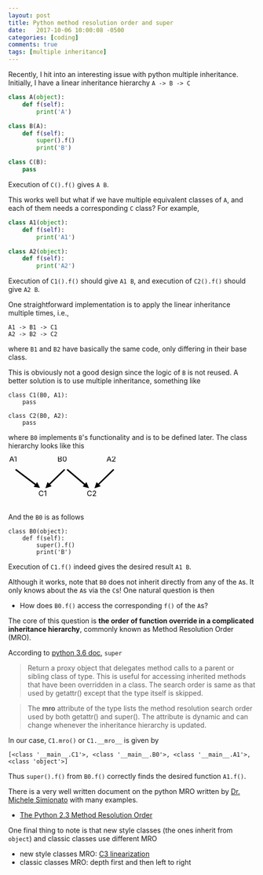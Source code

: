```yaml
---
layout: post
title: Python method resolution order and super
date:   2017-10-06 10:00:08 -0500
categories: [coding]
comments: true
tags: [multiple inheritance]
---
```


Recently, I hit into an interesting issue with python multiple inheritance.
Initially, I have a linear inheritance hierarchy `A -> B -> C`


```python
class A(object):
    def f(self):
        print('A')

class B(A):
    def f(self):
        super().f()
        print('B')

class C(B):
    pass
```

Execution of `C().f()` gives `A B`.

This works well but what if we have multiple equivalent classes of `A`,
and each of them needs a corresponding `C` class?
For example,

```python
class A1(object):
    def f(self):
        print('A1')

class A2(object):
    def f(self):
        print('A2')
```
Execution of `C1().f()` should give `A1 B`, and execution of `C2().f()` should give `A2 B`.

One straightforward implementation is to apply the linear inheritance multiple times, i.e.,

```
A1 -> B1 -> C1
A2 -> B2 -> C2
```
where `B1` and `B2` have basically the same code, only differing in their base class.

This is obviously not a good design since the logic of `B` is not reused.
A better solution is to use multiple inheritance, something like

```
class C1(B0, A1):
    pass
    
class C2(B0, A2):
    pass
```
where `B0` implements `B`'s functionality and is to be defined later.
The class hierarchy looks like this

<svg width='230' height='100'>
  <defs>
      <marker id="arrow" viewBox="0 -5 10 10" markerWidth="4" markerHeight="4" refx="5" refy="0" orient="auto" markerUnits="strokeWidth">
      <path d="M0,-5 L10,0 L0,5" />
      </marker>
  </defs>
    <text x='10' y='10' text-anchor='middle' font-size='15'> A1 </text>
    <line x1="15" y1="26" x2="60" y2="60" stroke="#000" stroke-width="3" marker-end="url(#arrow)" />
    <text x='110' y='10' text-anchor='middle' font-size='15'> B0 </text>
    <line x1="115" y1="26" x2="80" y2="60" stroke="#000" stroke-width="3" marker-end="url(#arrow)" />
    <line x1="120" y1="26" x2="160" y2="60" stroke="#000" stroke-width="3" marker-end="url(#arrow)" />
    <text x='210' y='10' text-anchor='middle' font-size='15'> A2 </text>
    <line x1="215" y1="26" x2="180" y2="60" stroke="#000" stroke-width="3" marker-end="url(#arrow)" />]
    <text x='70' y='80' text-anchor='middle' font-size='15'> C1 </text>
    <text x='170' y='80' text-anchor='middle' font-size='15'> C2 </text>
</svg>

And the `B0` is as follows
```
class B0(object):
    def f(self):
        super().f()
        print('B')
```
Execution of `C1.f()` indeed gives the desired result `A1 B`.

Although it works, note that `B0` does not inherit directly from any of the `A`s.
It only knows about the `A`s via the `C`s!
One natural question is then

* How does `B0.f()` access the corresponding `f()` of the `A`s?

The core of this question is **the order of function override in a complicated inheritance hierarchy**,
commonly known as Method Resolution Order (MRO).

According to [python 3.6 doc](https://docs.python.org/3.6/library/functions.html#super), `super`

> Return a proxy object that delegates method calls to a parent or sibling class of type. This is useful for accessing inherited methods that have been overridden in a class. The search order is same as that used by getattr() except that the type itself is skipped.

> The __mro__ attribute of the type lists the method resolution search order used by both getattr() and super(). The attribute is dynamic and can change whenever the inheritance hierarchy is updated.

In our case, `C1.mro()` or `C1.__mro__` is given by

```
[<class '__main__.C1'>, <class '__main__.B0'>, <class '__main__.A1'>, <class 'object'>]
```

Thus `super().f()` from `B0.f()` correctly finds the desired function `A1.f()`.

There is a very well written document on the python MRO written by [Dr. Michele Simionato](http://www.phyast.pitt.edu/~micheles/) with many examples.

* [The Python 2.3 Method Resolution Order](https://www.python.org/download/releases/2.3/mro/)

One final thing to note is that new style classes (the ones inherit from `object`) and classic classes use different MRO

* new style classes MRO: [C3 linearization](https://en.wikipedia.org/wiki/C3_linearization)
* classic classes MRO: depth first and then left to right
